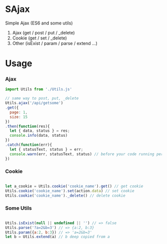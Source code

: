 # SAjax
Simple Ajax (ES6 and some utils)

1. Ajax (get / post / put / _delete)
2. Cookie (get / set / _delete)
3. Other (isExist / param / parse / extend ...)

# Usage

### Ajax
```javascript
import Utils from './Utils.js'

// same way to post, put, _delete
Utils.ajax('/api/getsome')
.get({
  page: 1,
  size: 15
})
.then(function(res){
  let { data, status } = res;
  console.info(data, status)
})
.catch(function(err){
  let { statusText, status } = err;
  console.warn(err, statusText, status) // before your code running perfect, don't remove this.
})

```

### Cookie
```javascript

let a_cookie = Utils.cookie('cookie_name').get() // get cookie
Utils.cookie('cookie_name').set(action.data) // set cookie
Utils.cookie('cookie_name')._delete() // delete cookie

```

### Some Utils
```javascript

Utils.isExist(null || undefined || '') // => false
Utils.parse('?a=2&b=3') // => {a:2, b:3}
Utils.param({a:2, b:3}) // => 'a=2&b=3'
let b = Utils.extend(a) // b deep copied from a

```
